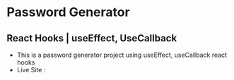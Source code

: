 # Password Generator

## React Hooks | useEffect, UseCallback

- This is a password generator project using useEffect, useCallback react hooks
- Live Site :
